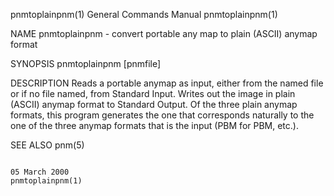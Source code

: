 pnmtoplainpnm(1)                                                                        General Commands Manual                                                                       pnmtoplainpnm(1)

NAME
       pnmtoplainpnm - convert portable any map to plain (ASCII) anymap format

SYNOPSIS
       pnmtoplainpnm [pnmfile]

DESCRIPTION
       Reads  a  portable anymap as input, either from the named file or if no file named, from Standard Input.  Writes out the image in plain (ASCII) anymap format to Standard Output.  Of the three
       plain anymap formats, this program generates the one that corresponds naturally to the one of the three anymap formats that is the input (PBM for PBM, etc.).

SEE ALSO
       pnm(5)

                                                                                             05 March 2000                                                                            pnmtoplainpnm(1)
